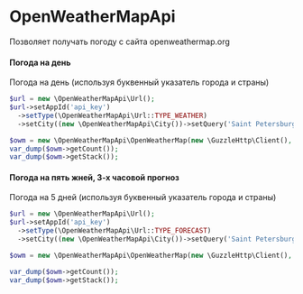  # OpenWeatherMapApi

 Позволяет получать погоду с сайта openweathermap.org
 
 ####  Погода на день
 
 Погода на день (используя буквенный указатель города и страны)
 
  ```php
$url = new \OpenWeatherMapApi\Url();
$url->setAppId('api_key')
    ->setType(\OpenWeatherMapApi\Url::TYPE_WEATHER)
    ->setCity((new \OpenWeatherMapApi\City())->setQuery('Saint Petersburg, RU'));

$owm = new \OpenWeatherMapApi\OpenWeatherMap(new \GuzzleHttp\Client(), $url);
var_dump($owm->getCount());
var_dump($owm->getStack());

``` 

  #### Погода на пять жней, 3-х часовой прогноз
  
  Погода на 5 дней (используя буквенный указатель города и страны)
  
  ```php
$url = new \OpenWeatherMapApi\Url();
$url->setAppId('api_key')
    ->setType(\OpenWeatherMapApi\Url::TYPE_FORECAST)
    ->setCity((new \OpenWeatherMapApi\City())->setQuery('Saint Petersburg, RU'));

$owm = new \OpenWeatherMapApi\OpenWeatherMap(new \GuzzleHttp\Client(), $url);

var_dump($owm->getCount());
var_dump($owm->getStack());
```

